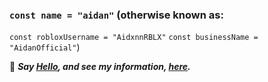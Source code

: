 ### `const name = "aidan"` (otherwise known as:
`const robloxUsername = "AidxnnRBLX"`
`const businessName = "AidanOfficial"`)

👋 ***Say [Hello](mailto:hi@aidan.pw), and see my information, [here](https://aidan.pw).***

<!--
**AidanOfficial/AidanOfficial** is a ✨ _special_ ✨ repository because its `README.md` (this file) appears on your GitHub profile.

*I work with JavaScript, discord.js, the Discord API, Discord Servers, and tons of other things on the internets.*

<p align="center">
  <img src="https://github.com/AidanOfficial/AidanOfficial/blob/main/Aidan_Transparent_BigRed.png?raw=true" width="200px">
</p>

<p align="center">
  <img src="https://discord.c99.nl/widget/theme-1/337325419416125442.png">
</p>

